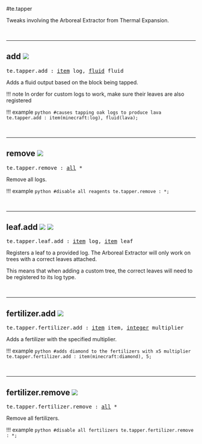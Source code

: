 #te.tapper

Tweaks involving the Arboreal Extractor from Thermal Expansion.

<br>

---
## add ![](/img/version_1.12.png)

<pre>te.tapper.add : <a href="/arguments/item/">item</a> log, <a href="/arguments/fluid/">fluid</a> fluid</pre>

Adds a fluid output based on the block being tapped.

!!! note
	In order for custom logs to work, make sure their leaves are also registered

!!! example
	```python
	#causes tapping oak logs to produce lava
	te.tapper.add : item(minecraft:log), fluid(lava);
	```

<br>

---
## remove ![](/img/version_1.12.png)

<pre>te.tapper.remove : <a href="/arguments/all/">all</a> *</pre>

Remove all logs.

!!! example
	```python
	#disable all reagents
	te.tapper.remove : *;
	```

<br>

---
## leaf.add  ![](/img/experimental.png) ![](/img/version_1.12.png)

<pre>te.tapper.leaf.add : <a href="/arguments/item/">item</a> log, <a href="/arguments/item/">item</a> leaf</pre>

Registers a leaf to a provided log. The Arboreal Extractor will only work on trees with a correct leaves attached.

This means that when adding a custom tree, the correct leaves will need to be registered to its log type.

<br>

---
## fertilizer.add ![](/img/version_1.12.png)

<pre>te.tapper.fertilizer.add : <a href="/arguments/item/">item</a> item, <a href="/arguments/integer/">integer</a> multiplier</pre>

Adds a fertilizer with the specified multiplier.

!!! example
	```python
	#adds diamond to the fertilizers with x5 multiplier
	te.tapper.fertilizer.add : item(minecraft:diamond), 5;
	```

<br>

---
## fertilizer.remove ![](/img/version_1.12.png)

<pre>te.tapper.fertilizer.remove : <a href="/arguments/all/">all</a> *</pre>

Remove all fertilizers.

!!! example
	```python
	#disable all fertilizers
	te.tapper.fertilizer.remove : *;
	```

<br>
